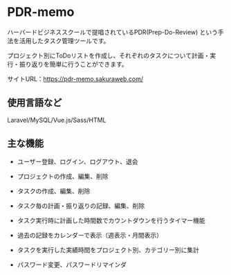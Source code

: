 # PDR-memo

ハーバードビジネススクールで提唱されているPDR(Prep-Do-Review) という手法を活用したタスク管理ツールです。

プロジェクト別にToDoリストを作成し、それぞれのタスクについて計画・実行・振り返りを簡単に行うことができます。

サイトURL：https://pdr-memo.sakuraweb.com/

## 使用言語など

Laravel/MySQL/Vue.js/Sass/HTML

## 主な機能

- ユーザー登録、ログイン、ログアウト、退会

- プロジェクトの作成、編集、削除

- タスクの作成、編集、削除

- タスク毎の計画・振り返りの記録、編集、削除

- タスク実行時に計画した時間数でカウントダウンを行うタイマー機能

- 過去の記録をカレンダーで表示（週表示・月間表示）

- タスクを実行した実績時間をプロジェクト別、カテゴリー別に集計

- パスワード変更、パスワードリマインダ

